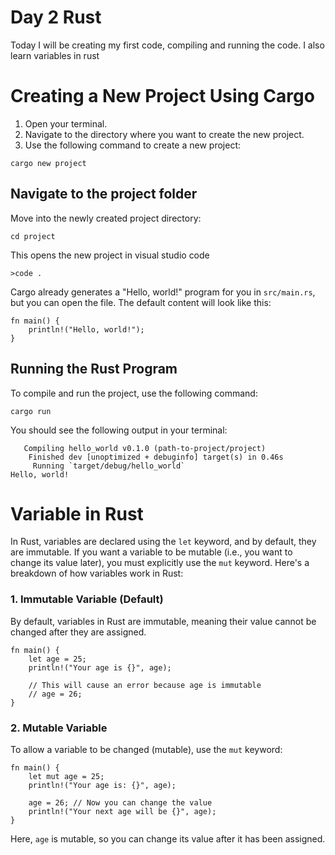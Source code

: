 # Day 2 Rust
Today I will be creating my first code, compiling and running the code. I also learn variables in rust 
# Creating a New Project Using Cargo 
1. Open your terminal.
2. Navigate to the directory where you want to create the new project.
3. Use the following command to create a new project:
```
cargo new project
```

## Navigate to the project folder
Move into the newly created project directory:
```
cd project
```
This opens the new project in visual studio code
```
>code .
```
Cargo already generates a "Hello, world!" program for you in `src/main.rs`, but you can open the file.
The default content will look like this:

```
fn main() {
    println!("Hello, world!");
}
```
## Running the Rust Program
To compile and run the project, use the following command:
```
cargo run
```
You should see the following output in your terminal:
```
   Compiling hello_world v0.1.0 (path-to-project/project)
    Finished dev [unoptimized + debuginfo] target(s) in 0.46s
     Running `target/debug/hello_world`
Hello, world!
```
# Variable in Rust
In Rust, variables are declared using the `let` keyword, and by default, they are immutable. If you want a variable to be mutable (i.e., you want to change its value later), you must explicitly use the `mut` keyword. Here's a breakdown of how variables work in Rust:

### 1. Immutable Variable (Default)

By default, variables in Rust are immutable, meaning their value cannot be changed after they are assigned.
```
fn main() {
    let age = 25;
    println!("Your age is {}", age);
    
    // This will cause an error because age is immutable
    // age = 26;
}
```
### 2. Mutable Variable
To allow a variable to be changed (mutable), use the `mut` keyword:
```
fn main() {
    let mut age = 25;
    println!("Your age is: {}", age);
    
    age = 26; // Now you can change the value
    println!("Your next age will be {}", age);
}
```
Here, `age` is mutable, so you can change its value after it has been assigned.
